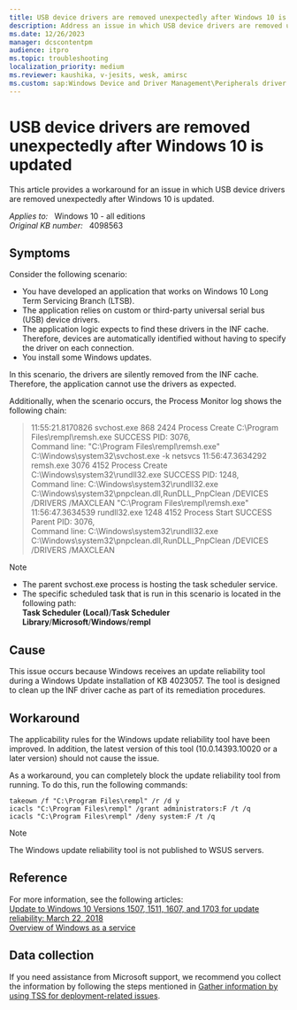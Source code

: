 ```yaml
---
title: USB device drivers are removed unexpectedly after Windows 10 is updated
description: Address an issue in which USB device drivers are removed unexpectedly after Windows 10 is updated. Provides a workaround.
ms.date: 12/26/2023
manager: dcscontentpm
audience: itpro
ms.topic: troubleshooting
localization_priority: medium
ms.reviewer: kaushika, v-jesits, wesk, amirsc
ms.custom: sap:Windows Device and Driver Management\Peripherals driver installation or update, csstroubleshoot
---
```

# USB device drivers are removed unexpectedly after Windows 10 is updated

This article provides a workaround for an issue in which USB device drivers are removed unexpectedly after Windows 10 is updated.

_Applies to:_ &nbsp; Windows 10 - all editions  
_Original KB number:_ &nbsp; 4098563

## Symptoms

Consider the following scenario:

- You have developed an application that works on Windows 10 Long Term Servicing Branch (LTSB).
- The application relies on custom or third-party universal serial bus (USB) device drivers.
- The application logic expects to find these drivers in the INF cache. Therefore, devices are automatically identified without having to specify the driver on each connection.
- You install some Windows updates.

In this scenario, the drivers are silently removed from the INF cache. Therefore, the application cannot use the drivers as expected.

Additionally, when the scenario occurs, the Process Monitor log shows the following chain:
> 11:55:21.8170826 svchost.exe 868 2424 Process Create C:\\Program Files\\rempl\\remsh.exe SUCCESS PID: 3076,  
Command line: "C:\\Program Files\\rempl\\remsh.exe" C:\\Windows\\system32\\svchost.exe -k netsvcs
11:56:47.3634292 remsh.exe 3076 4152 Process Create C:\\Windows\\system32\\rundll32.exe SUCCESS PID: 1248,  
Command line: C:\\Windows\\system32\\rundll32.exe C:\\Windows\\system32\\pnpclean.dll,RunDLL_PnpClean /DEVICES /DRIVERS /MAXCLEAN "C:\\Program Files\\rempl\\remsh.exe"  
11:56:47.3634539 rundll32.exe 1248 4152 Process Start SUCCESS Parent PID: 3076,  
Command line: C:\\Windows\\system32\\rundll32.exe C:\\Windows\\system32\\pnpclean.dll,RunDLL_PnpClean /DEVICES /DRIVERS /MAXCLEAN

> [!Note]
>
> - The parent svchost.exe process is hosting the task scheduler service.
> - The specific scheduled task that is run in this scenario is located in the following path:  
> **Task Scheduler (Local)**/**Task Scheduler Library**/**Microsoft**/**Windows**/**rempl**

## Cause

This issue occurs because Windows receives an update reliability tool during a Windows Update installation of KB 4023057. The tool is designed to clean up the INF driver cache as part of its remediation procedures.

## Workaround

The applicability rules for the Windows update reliability tool have been improved. In addition, the latest version of this tool (10.0.14393.10020 or a later version) should not cause the issue.

As a workaround, you can completely block the update reliability tool from running. To do this, run the following commands:

```console
takeown /f "C:\Program Files\rempl" /r /d y
icacls "C:\Program Files\rempl" /grant administrators:F /t /q
icacls "C:\Program Files\rempl" /deny system:F /t /q
```  

> [!Note]
> The Windows update reliability tool is not published to WSUS servers.

## Reference

For more information, see the following articles:  
[Update to Windows 10 Versions 1507, 1511, 1607, and 1703 for update reliability: March 22, 2018](https://support.microsoft.com/help/4023057/update-to-windows-10-versions-1507-1511-1607-and-1703-for-update-relia)  
[Overview of Windows as a service](/windows/deployment/update/waas-overview)

## Data collection

If you need assistance from Microsoft support, we recommend you collect the information by following the steps mentioned in [Gather information by using TSS for deployment-related issues](../windows-troubleshooters/gather-information-using-tss-deployment.md).
